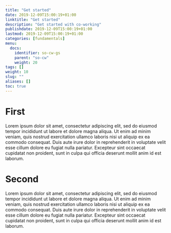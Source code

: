 ```yaml
---
title: "Get started"
date: 2019-12-09T15:00:19+01:00
linktitle: "Get started"
description: "Get started with co-working"
publishdate: 2019-12-09T15:00:19+01:00
lastmod: 2019-12-09T15:00:19+01:00
categories: [fundamentals]
menu:
  docs:
    identifier: so-cw-gs
    parent: "so-cw"
    weight: 20
tags: []
weight: 10
slug: ""
aliases: []
toc: true
---
```


# First

Lorem ipsum dolor sit amet, consectetur adipiscing elit, sed do eiusmod tempor incididunt ut labore et dolore magna aliqua. Ut enim ad minim veniam, quis nostrud exercitation ullamco laboris nisi ut aliquip ex ea commodo consequat. Duis aute irure dolor in reprehenderit in voluptate velit esse cillum dolore eu fugiat nulla pariatur. Excepteur sint occaecat cupidatat non proident, sunt in culpa qui officia deserunt mollit anim id est laborum.

# Second

Lorem ipsum dolor sit amet, consectetur adipiscing elit, sed do eiusmod tempor incididunt ut labore et dolore magna aliqua. Ut enim ad minim veniam, quis nostrud exercitation ullamco laboris nisi ut aliquip ex ea commodo consequat. Duis aute irure dolor in reprehenderit in voluptate velit esse cillum dolore eu fugiat nulla pariatur. Excepteur sint occaecat cupidatat non proident, sunt in culpa qui officia deserunt mollit anim id est laborum.
